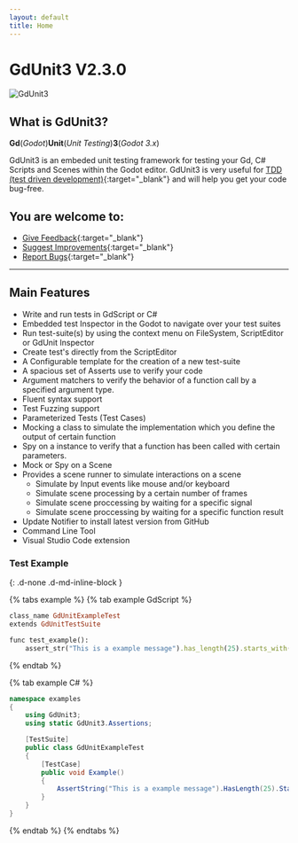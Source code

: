 ```yaml
---
layout: default
title: Home
---
```


# GdUnit3 V2.3.0

![GdUnit3](\gdUnit3\assets\images\background.png)


## What is GdUnit3?
**Gd**(*Godot*)**Unit**(*Unit Testing*)**3**(*Godot 3.x*)

GdUnit3 is an embeded unit testing framework for testing your Gd, C# Scripts and Scenes within the Godot editor. GdUnit3 is very useful for [TDD (test driven development)](https://en.wikipedia.org/wiki/Test-driven_development){:target="_blank"} and will help you get your code bug-free.


## You are welcome to:
  * [Give Feedback](https://github.com/MikeSchulze/gdUnit3/discussions/228){:target="_blank"}
  * [Suggest Improvements](https://github.com/MikeSchulze/gdUnit3/issues/new?assignees=MikeSchulze&labels=enhancement&template=feature_request.md&title=){:target="_blank"}
  * [Report Bugs](https://github.com/MikeSchulze/gdUnit3/issues/new?assignees=MikeSchulze&labels=bug&template=bug_report.md&title=){:target="_blank"}

***


## Main Features
* Write and run tests in GdScript or C#
* Embedded test Inspector in the Godot to navigate over your test suites
* Run test-suite(s) by using the context menu on FileSystem, ScriptEditor or GdUnit Inspector
* Create test's directly from the ScriptEditor
* A Configurable template for the creation of a new test-suite
* A spacious set of Asserts use to verify your code
* Argument matchers to verify the behavior of a function call by a specified argument type.
* Fluent syntax support
* Test Fuzzing support
* Parameterized Tests (Test Cases)
* Mocking a class to simulate the implementation which you define the output of certain function
* Spy on a instance to verify that a function has been called with certain parameters.
* Mock or Spy on a Scene 
* Provides a scene runner to simulate interactions on a scene 
  * Simulate by Input events like mouse and/or keyboard
  * Simulate scene processing by a certain number of frames
  * Simulate scene proccessing by waiting for a specific signal
  * Simulate scene proccessing by waiting for a specific function result
* Update Notifier to install latest version from GitHub
* Command Line Tool
* Visual Studio Code extension


### Test Example
{: .d-none .d-md-inline-block }

{% tabs example %}
{% tab example GdScript %}
```ruby
class_name GdUnitExampleTest
extends GdUnitTestSuite

func test_example():
	assert_str("This is a example message").has_length(25).starts_with("This is a ex")
```
{% endtab %}

{% tab example C# %}
```cs
namespace examples
{
    using GdUnit3;
    using static GdUnit3.Assertions;

    [TestSuite]
    public class GdUnitExampleTest
    {
        [TestCase]
        public void Example()
        {
            AssertString("This is a example message").HasLength(25).StartsWith("This is a ex");
        }
    }
}

```
{% endtab %}
{% endtabs %}